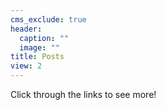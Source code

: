 ```yaml
---
cms_exclude: true
header:
  caption: ""
  image: ""
title: Posts
view: 2
---
```


Click through the links to see more!